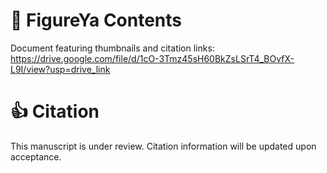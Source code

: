 # :book: FigureYa Contents
Document featuring thumbnails and citation links:
https://drive.google.com/file/d/1cO-3Tmz45sH60BkZsLSrT4_BOvfX-L9I/view?usp=drive_link

# :+1: Citation
This manuscript is under review. Citation information will be updated upon acceptance.
